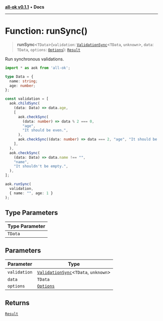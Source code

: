 [**all-ok v0.1.1**](../README.md) • **Docs**

***

# Function: runSync()

> **runSync**\<`TData`\>(`validation`: [`ValidationSync`](../type-aliases/ValidationSync.md)\<`TData`, `unknown`\>, `data`: `TData`, `options`: [`Options`](../type-aliases/Options.md)): [`Result`](../type-aliases/Result.md)

Run synchronous validations.

```ts
import * as aok from 'all-ok';

type Data = {
  name: string;
  age: number;
};

const validation = [
  aok.childSync(
    (data: Data) => data.age,
    [
      aok.checkSync(
        (data: number) => data % 2 === 0,
        "age",
        "It should be even.",
      ),
      aok.checkSync((data: number) => data === 2, "age", "It should be 2."),
    ],
  ),
  aok.checkSync(
    (data: Data) => data.name !== "",
    "name",
    "It shouldn't be empty.",
  ),
];

aok.runSync(
  validation,
  { name: "", age: 1 }
);
```

## Type Parameters

| Type Parameter |
| ------ |
| `TData` |

## Parameters

| Parameter | Type |
| ------ | ------ |
| `validation` | [`ValidationSync`](../type-aliases/ValidationSync.md)\<`TData`, `unknown`\> |
| `data` | `TData` |
| `options` | [`Options`](../type-aliases/Options.md) |

## Returns

[`Result`](../type-aliases/Result.md)
